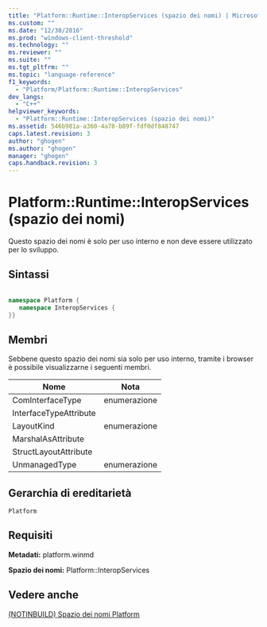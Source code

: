```yaml
---
title: "Platform::Runtime::InteropServices (spazio dei nomi) | Microsoft Docs"
ms.custom: ""
ms.date: "12/30/2016"
ms.prod: "windows-client-threshold"
ms.technology: ""
ms.reviewer: ""
ms.suite: ""
ms.tgt_pltfrm: ""
ms.topic: "language-reference"
f1_keywords: 
  - "Platform/Platform::Runtime::InteropServices"
dev_langs: 
  - "C++"
helpviewer_keywords: 
  - "Platform::Runtime::InteropServices (spazio dei nomi)"
ms.assetid: 546b981a-a360-4a78-b89f-fdf0df848747
caps.latest.revision: 3
author: "ghogen"
ms.author: "ghogen"
manager: "ghogen"
caps.handback.revision: 3
---
```

# Platform::Runtime::InteropServices (spazio dei nomi)
Questo spazio dei nomi è solo per uso interno e non deve essere utilizzato per lo sviluppo.  
  
## Sintassi  
  
```cpp  
  
namespace Platform {  
   namespace InteropServices {  
}}  
```  
  
## Membri  
 Sebbene questo spazio dei nomi sia solo per uso interno, tramite i browser è possibile visualizzarne i seguenti membri.  
  
|Nome|Nota|  
|----------|----------|  
|ComInterfaceType|enumerazione|  
|InterfaceTypeAttribute||  
|LayoutKind|enumerazione|  
|MarshalAsAttribute||  
|StructLayoutAttribute||  
|UnmanagedType|enumerazione|  
  
## Gerarchia di ereditarietà  
 `Platform`  
  
## Requisiti  
 **Metadati:** platform.winmd  
  
 **Spazio dei nomi:** Platform::InteropServices  
  
## Vedere anche  
 [\(NOTINBUILD\) Spazio dei nomi Platform](http://msdn.microsoft.com/it-it/f3ce3eab-028c-4204-ba9f-9ab8af17c8c4)